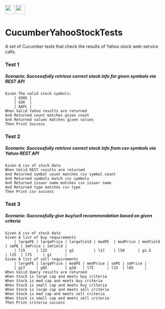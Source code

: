 

<img src="http://jhipster.github.io/img/svg/cucumber.svg" width="30" height="30"/> <img src="http://l.yimg.com/a/p/fi/31/09/00.jpg" width="30" height="30"/> 

# CucumberYahooStockTests



A set of Cucumber tests that check the results of Yahoo stock web-service calls.


### Test 1
##### Scenario: Successfully retrieve correct stock info for given symbols via REST API
    Given The valid stock symbols:
    	| GOOG |
    	| GSK  |
    	| AAPL |
    When Valid Yahoo results are returned
    And Returned count matches given count
    And Returned values matches given values
    Then Print Success

### Test 2
##### Scenario: Successfully retrieve correct stock info from csv symbols via Yahoo REST API
	Given A csv of stock data
	When Valid REST results are returned
	And Returned symbol count matches csv symbol count
	And Returned symbols match csv symbols
	And Returned issuer name matches csv issuer name
	And Returned type matches csv type
	Then Print csv success
	
### Test 3
##### Scenario: Successfully give buy/sell recommendation based on given criteria
    Given A csv of stock data
    Given A list of buy requirements
    	| largePE | largePrice | largeYield | medPE  | medPrice | medYield | smPE | smPrice | smYield |
    	| l15     | l25        | g2         | l17    | l50      | g1.5     | l25  | l75     | g1      |
    Given A list of sell requirements
    	| largePE | largePrice | medPE | medPrice | smPE | smPrice |
    	| g17     | g85        | g20   | l75      | l33  | l65     |
	When Valid Query results are returned
	When Stock is large cap and meets buy criteria
	When Stock is med cap and meets buy criteria
	When Stock is small cap and meets buy criteria
	When Stock is large cap and meets sell criteria
	When Stock is med cap and meets sell criteria
	When Stock is small cap and meets sell criteria
	Then Print criteria success

